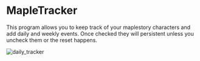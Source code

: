 # MapleTracker

This program allows you to keep track of your maplestory characters and add daily and weekly
events. Once checked they will persistent unless you uncheck them or the reset happens.

![daily_tracker](https://user-images.githubusercontent.com/25470163/61186370-3845c300-a619-11e9-81aa-d4c994938937.PNG)
